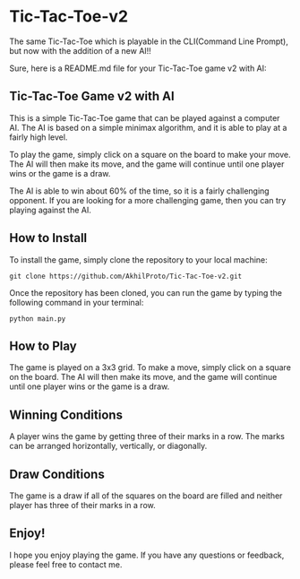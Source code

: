 # Tic-Tac-Toe-v2
The same Tic-Tac-Toe which is playable in the CLI(Command Line Prompt), but now with the addition of a new AI!!

Sure, here is a README.md file for your Tic-Tac-Toe game v2 with AI:

## Tic-Tac-Toe Game v2 with AI

This is a simple Tic-Tac-Toe game that can be played against a computer AI. The AI is based on a simple minimax algorithm, and it is able to play at a fairly high level.

To play the game, simply click on a square on the board to make your move. The AI will then make its move, and the game will continue until one player wins or the game is a draw.

The AI is able to win about 60% of the time, so it is a fairly challenging opponent. If you are looking for a more challenging game, then you can try playing against the AI.

## How to Install

To install the game, simply clone the repository to your local machine:

```
git clone https://github.com/AkhilProto/Tic-Tac-Toe-v2.git
```

Once the repository has been cloned, you can run the game by typing the following command in your terminal:

```
python main.py
```

## How to Play

The game is played on a 3x3 grid. To make a move, simply click on a square on the board. The AI will then make its move, and the game will continue until one player wins or the game is a draw.

## Winning Conditions

A player wins the game by getting three of their marks in a row. The marks can be arranged horizontally, vertically, or diagonally.

## Draw Conditions

The game is a draw if all of the squares on the board are filled and neither player has three of their marks in a row.

## Enjoy!

I hope you enjoy playing the game. If you have any questions or feedback, please feel free to contact me.
